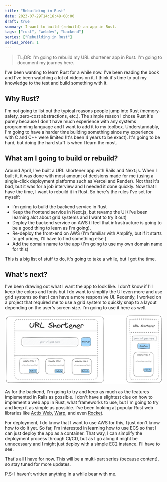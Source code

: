 ```yaml
---
title: "Rebuilding in Rust"
date: 2023-07-29T14:16:48+08:00
draft: true
summary: I want to build (rebuild) an app in Rust.
tags: ["rust", "webdev", "backend"]
series: ["Rebuilding in Rust"]
series_order: 1
---
```


> TL;DR: I'm going to rebuild my URL shortener app in Rust. I'm going to document my journey here.

I've been wanting to learn Rust for a while now. I've been reading the book and I've been watching a lot of videos on it. I think it's time to put my knowledge to the test and build something with it.

## Why Rust?
I'm not going to list out the typical reasons people jump into Rust (memory-safety, zero-cost abstractions, etc.). The simple reason I chose Rust it's purely because I don't have much experience with any systems programming language and I want to add it to my toolbox. Understandably, I'm going to have a harder time building something since my experience with C and C++ were limited (It's been 4 years to be exact). It's going to be hard, but doing the hard stuff is when I learn the most.

## What am I going to build or rebuild?
Around April, I've built a URL shortener app with Rails and Next.js. When I built it, it was done with most amount of decisions made for me (using a single-click deployment platforms such as Vercel and Render). Not that it's bad, but it was for a job interview and I needed it done quickly. Now that I have the time, I want to rebuild it in Rust. So here's the rules I've set for myself:
- I'm going to build the backend service in Rust
- Keep the frontend service in Next.js, but revamp the UI (I've been learning alot about grid systems and I want to try it out)
- Deploy the backend service on AWS (I feel that infrastructure is going to be a good thing to learn as I'm going).
- Re-deploy the front-end on AWS (I'm familiar with Amplify, but if it starts to get pricey, I'll have to find something else.)
- Add the domain name to the app (I'm going to use my own domain name for this)

This is a big list of stuff to do, it's going to take a while, but I got the time.

## What's next?
I've been drawing out what I want the app to look like. I don't know if I'll keep the colors and fonts but I do want to simplify the UI even more and use grid systems so that I can have a more responsive UI. Recently, I worked on a project that required me to use a grid system to quickly snap to a layout depending on the user's screen size. I'm going to use it here as well.

![Real rough sketch of how the front-end will look like](dummy_layout.png)

As for the backend, I'm going to try and keep as much as the features implemented in Rails as possible. I don't have a slightest clue on how to implement a web app in Rust, what frameworks to use, but I'm going to try and keep it as simple as possible. I've been looking at popular Rust web libraries like [Actix Web](https://actix.rs/), [Warp](https://github.com/seanmonstar/warp), and even [Rocket](https://rocket.rs/).

For deployment, I do know that I want to use AWS for this, I just don't know how to do it yet. So far, I'm interested in learning how to use ECS so that I can just deploy the app as a container. That way, I can simplify the deployment process through CI/CD, but as I go along it might be unnecessary and I might just deploy with a simple EC2 instance. I'll have to see.

That's all I have for now. This will be a multi-part series (because content), so stay tuned for more updates.

P.S: I haven't written anything in a while bear with me.